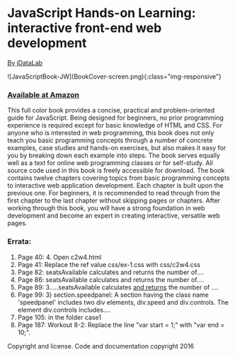 # JavaScript Hands-on Learning: interactive front-end web development 
<p><a href="http://www.jdatalab.com/" target="_blank"> By jDataLab</a></p>
![JavaScriptBook-JW](BookCover-screen.png){:class="img-responsive"}
<h3> <a href="https://www.amazon.com/dp/0998273805/ref=sr_1_1?ie=UTF8&qid=1477092514&sr=8-1&keywords=9780998273808">Available at Amazon</a></h3>
<p>This full color book provides a concise, practical and problem-oriented guide for JavaScript. Being designed for beginners, no prior programming experience is required except for basic knowledge of HTML and CSS. For anyone who is interested in web programming, this book does not only teach you basic programming concepts through a number of concrete examples, case studies and hands-on exercises, but also makes it easy for you by breaking down each example into steps. The book serves equally well as a text for online web programming classes or for self-study. All source code used in this book is freely accessible for download.
The book contains twelve chapters covering topics from basic programming concepts to interactive web application development. Each chapter is built upon the previous one. For beginners, it is recommended to read through from the first chapter to the last chapter without skipping pages or chapters. After working through this book, you will have a strong foundation in web development and become an expert in creating interactive, versatile web pages.</p>
<h3>Errata: </h3>
<ol>
<li>Page 40: 4. Open c2w4.html
<li>Page 41: Replace the ref value css/ex-1.css with css/c2w4.css
<li>Page 82: seatsAvailable calculates and returns the number of....
<li>Page 86: seatsAvailable calculates and returns the number of....
<li>Page 89: 3.....seatsAvailable calculates <u>and returns</u> the number of ....
<li>Page 99: 3) section.speedpanel: A section having the class name 'speedpanel' includes two div elements, div.speed and div.controls. The element div.controls includes....
<li>Page 105: in the folder case1
<li>Page 187: Workout 8-2: Replace the line "var start = 1;" with "var end = 10;".
</ol>

<p>Copyright and license. 
Code and documentation copyright 2016
</p>
